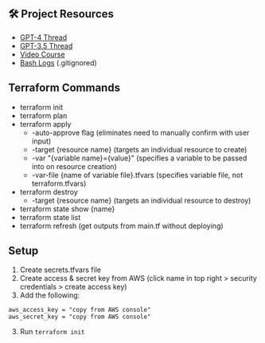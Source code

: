 ## 🛠️ Project Resources
- [GPT-4 Thread](https://chat.openai.com/c/ae91f41e-b17a-4906-b486-728ed69d8779)
- [GPT-3.5 Thread](https://chat.openai.com/c/487d9083-d9cd-4bec-a5f5-61fefe117647)
- [Video Course](https://www.youtube.com/watch?v=SLB_c_ayRMo)
- [Bash Logs](./Bash) (.gitignored)

## Terraform Commands
- terraform init
- terraform plan
- terraform apply
    - -auto-approve flag (eliminates need to manually confirm with user input)
    - -target {resource name} (targets an individual resource to create)
    - -var "{variable name}={value}" (specifies a variable to be passed into on resource creation)
    - -var-file {name of variable file}.tfvars (specifies variable file, not terraform.tfvars)
- terraform destroy
    - -target {resource name} (targets an individual resource to destroy)
- terraform state show {name}
- terraform state list
- terraform refresh (get outputs from main.tf without deploying)

## Setup
1. Create secrets.tfvars file
2. Create access & secret key from AWS (click name in top right > security credentials > create access key)
2. Add the following:

```
aws_access_key = "copy from AWS console"
aws_secret_key = "copy from AWS console"
```

3. Run `terraform init`